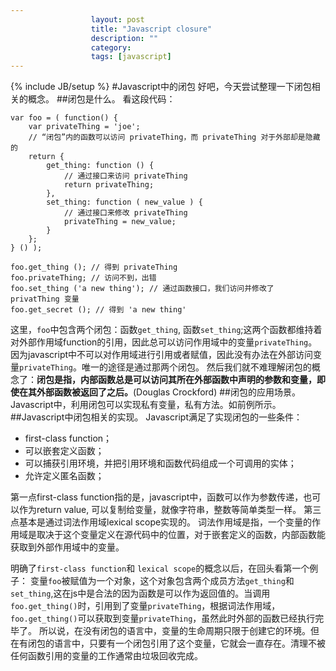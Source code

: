 ```yaml
---
                  layout: post
                  title: "Javascript closure"
                  description: ""
                  category: 
                  tags: [javascript]
---
```

{% include JB/setup %}
#Javascript中的闭包
好吧，今天尝试整理一下闭包相关的概念。
##闭包是什么。
看这段代码：
```
var foo = ( function() {
    var privateThing = 'joe';
    // “闭包”内的函数可以访问 privateThing，而 privateThing 对于外部却是隐藏的
    return {
        get_thing: function () {
            // 通过接口来访问 privateThing
            return privateThing;
        },
        set_thing: function ( new_value ) {
            // 通过接口来修改 privateThing
            privateThing = new_value;
        }
    };
} () );

foo.get_thing (); // 得到 privateThing
foo.privateThing; // 访问不到，出错
foo.set_thing ('a new thing'); // 通过函数接口，我们访问并修改了 privatThing 变量
foo.get_secret (); // 得到 'a new thing'
```
这里，`foo`中包含两个闭包：函数`get_thing`, 函数`set_thing`;这两个函数都维持着对外部作用域function的引用，因此总可以访问作用域中的变量`privateThing`。
因为javascript中不可以对作用域进行引用或者赋值，因此没有办法在外部访问变量`privateThing`。唯一的途径是通过那两个闭包。
然后我们就不难理解闭包的概念了：**闭包是指，内部函数总是可以访问其所在外部函数中声明的参数和变量，即使在其外部函数被返回了之后。**(Douglas Crockford)
##闭包的应用场景。
Javascript中，利用闭包可以实现私有变量，私有方法。如前例所示。
##Javascript中闭包相关的实现。
Javascript满足了实现闭包的一些条件：

 - first-class function；
 - 可以嵌套定义函数；
 - 可以捕获引用环境，并把引用环境和函数代码组成一个可调用的实体；
 - 允许定义匿名函数；

第一点first-class function指的是，javascript中，函数可以作为参数传递，也可以作为return value, 可以复制给变量，就像字符串，整数等简单类型一样。
第三点基本是通过词法作用域lexical scope实现的。
词法作用域是指，一个变量的作用域是取决于这个变量定义在源代码中的位置，对于嵌套定义的函数，内部函数能获取到外部作用域中的变量。

明确了`first-class function`和 `lexical scope`的概念以后，在回头看第一个例子：
变量`foo`被赋值为一个对象，这个对象包含两个成员方法`get_thing`和`set_thing`,这在js中是合法的因为函数是可以作为返回值的。当调用`foo.get_thing()`时，引用到了变量`privateThing`，根据词法作用域，`foo.get_thing()`可以获取到变量`privateThing`，虽然此时外部的函数已经执行完毕了。
所以说，在没有闭包的语言中，变量的生命周期只限于创建它的环境。但在有闭包的语言中，只要有一个闭包引用了这个变量，它就会一直存在。清理不被任何函数引用的变量的工作通常由垃圾回收完成。










